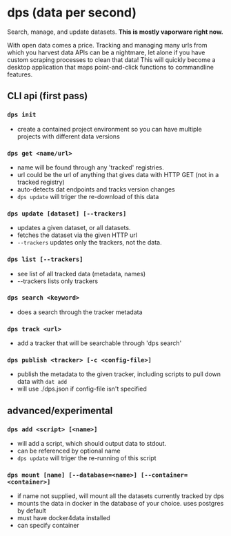 # dps (data per second)

Search, manage, and update datasets. **This is mostly vaporware right now.**

With open data comes a price. Tracking and managing many urls from which you harvest data APIs can be a nightmare, let alone if you have custom scraping processes to clean that data! This will quickly become a desktop application that maps point-and-click functions to commandline features.

## CLI api (first pass)

### `dps init`
  * create a contained project environment so you can have multiple projects with different data versions

### `dps get <name/url>`
  * name will be found through any 'tracked' registries.
  * url could be the url of anything that gives data with HTTP GET (not in a tracked registry)
  * auto-detects dat endpoints and tracks version changes
  * `dps update` will triger the re-download of this data

### `dps update [dataset] [--trackers]`
  * updates a given dataset, or all datasets.
  * fetches the dataset via the given HTTP url
  * `--trackers` updates only the trackers, not the data.
  
### `dps list [--trackers]`
  * see list of all tracked data (metadata, names)
  * --trackers lists only trackers

### `dps search <keyword>`
  * does a search through the tracker metadata

### `dps track <url>`
  * add a tracker that will be searchable through 'dps search'

### `dps publish <tracker> [-c <config-file>]`
  * publish the metadata to the given tracker, including scripts to pull down data with `dat add`
  * will use ./dps.json if config-file isn't specified

## advanced/experimental

### `dps add <script> [<name>]`
  * will add a script, which should output data to stdout.
  * can be referenced by optional name
  * `dps update` will triger the re-running of this script

### `dps mount [name] [--database=<name>] [--container=<container>]`
  * if name not supplied, will mount all the datasets currently tracked by dps
  * mounts the data in docker in the database of your choice. uses postgres by default
  * must have docker4data installed
  * can specify container 
